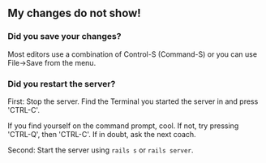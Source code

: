 ## My changes do not show!

### Did you save your changes?

   Most editors use a combination of Control-S (Command-S) or you can use File&rarr;Save from the menu.

### Did you restart the server?

   First: Stop the server. Find the Terminal you started the server in and press 'CTRL-C'.

   If you find yourself on the command prompt, cool. If not, try pressing 'CTRL-Q', then 'CTRL-C'. If in doubt, ask the
   next coach.

   Second: Start the server using ``rails s`` or ``rails server``.

